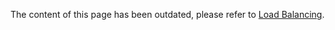 The content of this page has been outdated, please refer to [Load Balancing](/references-handlers/loadbalance.md).
